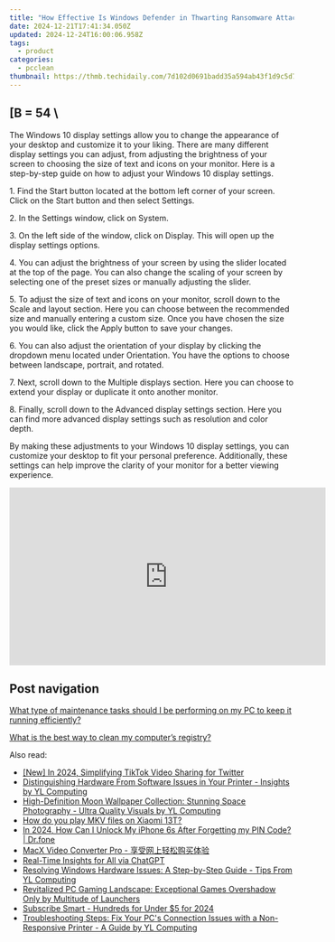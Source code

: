 ```yaml
---
title: "How Effective Is Windows Defender in Thwarting Ransomware Attacks: Insights From YL Computing's Expertise"
date: 2024-12-21T17:41:34.050Z
updated: 2024-12-24T16:00:06.958Z
tags:
  - product
categories:
  - pcclean
thumbnail: https://thmb.techidaily.com/7d102d0691badd35a594ab43f1d9c5d7fc8e7e61fc0122cfbf6ee1f44ab5a17c.jpg
---
```


## \[B = 54 \

The Windows 10 display settings allow you to change the appearance of your desktop and customize it to your liking. There are many different display settings you can adjust, from adjusting the brightness of your screen to choosing the size of text and icons on your monitor. Here is a step-by-step guide on how to adjust your Windows 10 display settings. 

1\. Find the Start button located at the bottom left corner of your screen. Click on the Start button and then select Settings.

2\. In the Settings window, click on System.

3\. On the left side of the window, click on Display. This will open up the display settings options. 

4\. You can adjust the brightness of your screen by using the slider located at the top of the page. You can also change the scaling of your screen by selecting one of the preset sizes or manually adjusting the slider.

5\. To adjust the size of text and icons on your monitor, scroll down to the Scale and layout section. Here you can choose between the recommended size and manually entering a custom size. Once you have chosen the size you would like, click the Apply button to save your changes.

6\. You can also adjust the orientation of your display by clicking the dropdown menu located under Orientation. You have the options to choose between landscape, portrait, and rotated.

7\. Next, scroll down to the Multiple displays section. Here you can choose to extend your display or duplicate it onto another monitor.

8\. Finally, scroll down to the Advanced display settings section. Here you can find more advanced display settings such as resolution and color depth. 

By making these adjustments to your Windows 10 display settings, you can customize your desktop to fit your personal preference. Additionally, these settings can help improve the clarity of your monitor for a better viewing experience.

<!-- affiliate ads begin -->
<iframe width="560" height="315" src="https://www.youtube.com/embed/2Iv3DjT2Fyw?si=pR_z8ZDDVGF2MvKJ" title="YouTube video player" frameborder="0" allow="accelerometer; autoplay; clipboard-write; encrypted-media; gyroscope; picture-in-picture; web-share" referrerpolicy="strict-origin-when-cross-origin" allowfullscreen></iframe>
<!-- affiliate ads end -->

## Post navigation

[What type of maintenance tasks should I be performing on my PC to keep it running efficiently?](https://tools.techidaily.com/pcclean/products/)

[What is the best way to clean my computer’s registry?](https://tools.techidaily.com/pcclean/products/)

<ins class="adsbygoogle"
     style="display:block"
     data-ad-format="autorelaxed"
     data-ad-client="ca-pub-7571918770474297"
     data-ad-slot="1223367746"></ins>

<ins class="adsbygoogle"
     style="display:block"
     data-ad-client="ca-pub-7571918770474297"
     data-ad-slot="8358498916"
     data-ad-format="auto"
     data-full-width-responsive="true"></ins>

<span class="atpl-alsoreadstyle">Also read:</span>
<div><ul>
<li><a href="https://twitter-videos.techidaily.com/new-in-2024-simplifying-tiktok-video-sharing-for-twitter/"><u>[New] In 2024, Simplifying TikTok Video Sharing for Twitter</u></a></li>
<li><a href="https://discover-alternatives.techidaily.com/distinguishing-hardware-from-software-issues-in-your-printer-insights-by-yl-computing/"><u>Distinguishing Hardware From Software Issues in Your Printer - Insights by YL Computing</u></a></li>
<li><a href="https://discover-alternatives.techidaily.com/high-definition-moon-wallpaper-collection-stunning-space-photography-ultra-quality-visuals-by-yl-computing/"><u>High-Definition Moon Wallpaper Collection: Stunning Space Photography - Ultra Quality Visuals by YL Computing</u></a></li>
<li><a href="https://phone-solutions.techidaily.com/how-do-you-play-mkv-files-on-xiaomi-13t-by-aiseesoft-video-converter-play-mkv-on-android/"><u>How do you play MKV files on Xiaomi 13T?</u></a></li>
<li><a href="https://iphone-unlock.techidaily.com/in-2024-how-can-i-unlock-my-iphone-6s-after-forgetting-my-pin-code-drfone-by-drfone-ios/"><u>In 2024, How Can I Unlock My iPhone 6s After Forgetting my PIN Code? | Dr.fone</u></a></li>
<li><a href="https://some-approaches.techidaily.com/1724766013466-macx-video-converter-pro/"><u>MacX Video Converter Pro - 享受网上轻松购买体验</u></a></li>
<li><a href="https://tech-savvy.techidaily.com/real-time-insights-for-all-via-chatgpt/"><u>Real-Time Insights for All via ChatGPT</u></a></li>
<li><a href="https://discover-alternatives.techidaily.com/resolving-windows-hardware-issues-a-step-by-step-guide-tips-from-yl-computing/"><u>Resolving Windows Hardware Issues: A Step-by-Step Guide - Tips From YL Computing</u></a></li>
<li><a href="https://eaxpv-info.techidaily.com/revitalized-pc-gaming-landscape-exceptional-games-overshadow-only-by-multitude-of-launchers/"><u>Revitalized PC Gaming Landscape: Exceptional Games Overshadow Only by Multitude of Launchers</u></a></li>
<li><a href="https://facebook-video-share.techidaily.com/subscribe-smart-hundreds-for-under-5-for-2024/"><u>Subscribe Smart - Hundreds for Under $5 for 2024</u></a></li>
<li><a href="https://discover-alternatives.techidaily.com/troubleshooting-steps-fix-your-pcs-connection-issues-with-a-non-responsive-printer-a-guide-by-yl-computing/"><u>Troubleshooting Steps: Fix Your PC's Connection Issues with a Non-Responsive Printer - A Guide by YL Computing</u></a></li>
</ul></div>

